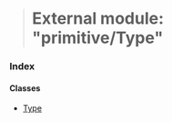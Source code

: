 > # External module: "primitive/Type"

### Index

#### Classes

* [Type](../classes/_primitive_type_.type.md)